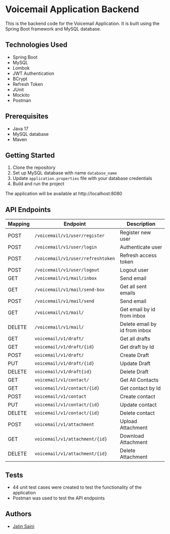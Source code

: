 # Voicemail Application Backend

This is the backend code for the Voicemail Application. It is built using the Spring Boot framework and MySQL database.

## Technologies Used

- Spring Boot
- MySQL
- Lombok
- JWT Authentication
- BCrypt
- Refresh Token
- JUnit
- Mockito
- Postman

## Prerequisites

- Java 17
- MySQL database
- Maven

## Getting Started

1. Clone the repository
2. Set up MySQL database with name `database_name`
3. Update `application.properties` file with your database credentials
4. Build and run the project

The application will be available at http://localhost:8080

## API Endpoints

| Mapping | Endpoint                              | Description                    |
|-------  | ---------------------------------     | ------------------------------ |
| POST | `/voicemail/v1/user/register`     | Register new user              |
| POST | `/voicemail/v1/user/login`               | Authenticate user              |
| POST | `/voicemail/v1/user/refreshtoken`         | Refresh access token           |
| POST | `/voicemail/v1/user/logout` | Logout user |
| GET | `/voicemail/v1/mail/inbox`                | Send email                     |
| GET | `/voicemail/v1/mail/send-box`               | Get all sent emails           |
| POST | `/voicemail/v1/mail/send`          | Send email |
| GET | `/voicemail/v1/mail/`               | Get email by id from inbox |
| DELETE | `/voicemail/v1/mail/`               | Delete email by id from inbox |
| GET| `voicemail/v1/draft/`          | Get all drafts  |
| GET| `voicemail/v1/draft/{id}`          |  Get draft by Id |
| POST| `voicemail/v1/draft/`          | Create Draft  |
| PUT| `voicemail/v1/draft/{id}`          |Update Draft |
| DELETE| `voicemail/v1/draft{id}`          | Delete Draft |
| GET| `voicemail/v1/contact/`                | Get All Contacts |
| GET| `voicemail/v1/contact/{id}`                | Get contact by Id |
| POST| `voicemail/v1/contact`                | Create contact |
| PUT| `voicemail/v1/contact/{id}`                | Update contact|
| DELETE| `voicemail/v1/contact/{id}`                |Delete contact |
| POST| `voicemail/v1/attachment`           | Upload Attachment|
| GET| `voicemail/v1/attachment/{id}`           | Download Attachment|
| DELETE| `voicemail/v1/attachment/{id}`           | Delete Attachment| 

## Tests

- 44 unit test cases were created to test the functionality of the application
- Postman was used to test the API endpoints

## Authors

- [Jatin Saini](https://github.com/js-designs-321)
 
